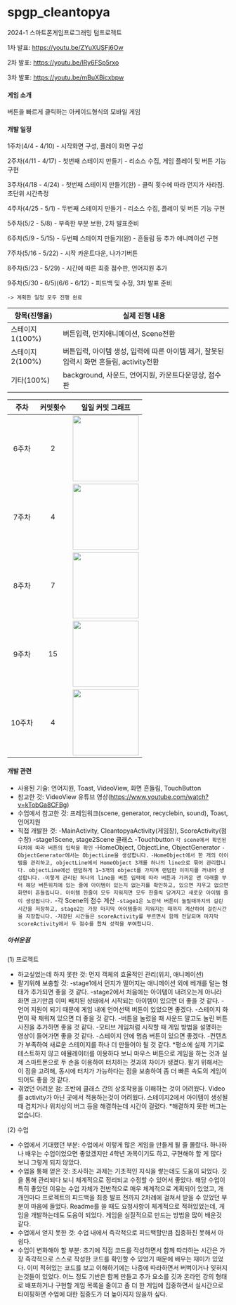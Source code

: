 # spgp_cleantopya
2024-1 스마트폰게임프로그래밍 텀프로젝트

1차 발표: https://youtu.be/ZYuXUSFj6Ow

2차 발표: https://youtu.be/lRy6FSp5rxo

3차 발표: https://youtu.be/mBuXBicxbpw


#### 게임 소개
버튼을 빠르게 클릭하는 아케이드형식의 모바일 게임


#### 개발 일정
 1주차(4/4 - 4/10) - 시작화면 구성, 플레이 화면 구성
 
 2주차(4/11 - 4/17) - 첫번째 스테이지 만들기 - 리소스 수집, 게임 플레이 및 버튼 기능 구현

 3주차(4/18 - 4/24) - 첫번째 스테이지 만들기(완) - 클릭 횟수에 따라 먼지가 사라짐. 초단위 시간측정
 
 4주차(4/25 - 5/1) - 두번째 스테이지 만들기 - 리소스 수집, 플레이 및 버튼 기능 구현
 
 5주차(5/2 - 5/8) - 부족한 부분 보완, 2차 발표준비
 
 6주차(5/9 - 5/15) - 두번째 스테이지 만들기(완) - 흔들림 등 추가 애니메이션 구현

 7주차(5/16 - 5/22) - 시작 카운트다운, 나가기버튼
 
 8주차(5/23 - 5/29) - 시간에 따른 최종 점수판, 언어지원 추가
 
 9주차(5/30 - 6/5)(6/6 - 6/12)  - 피드백 및 수정, 3차 발표 준비
 ```
 -> 계획한 일정 모두 진행 완료
 ```

|항목(진행율)|실제 진행 내용|
|---|---|
|스테이지1(100%)|버튼입력, 먼지애니메이션, Scene전환|
|스테이지2(100%)|버튼입력, 아이템 생성, 입력에 따른 아이템 제거, 잘못된 입력시 화면 흔들림, activity전환|
|기타(100%)|background, 사운드, 언어지원, 카운트다운영상, 점수판|

|주차|커밋횟수|일일 커밋 그래프|
|:---:|:---:|---|
|6주차 |2| <img src="https://postfiles.pstatic.net/MjAyNDA2MTNfMjMg/MDAxNzE4MjgyMjM2NDQ5.WlQoH4qRW25hkdiU4YDaQkn6hg8z85zxos6DVLOKFvYg.M18Q0ImNecC7niNtikvX9NXKXzL0-OuXjkjhgI9FlCMg.PNG/image.png?type=w773" height = "150">|
|7주차 |4| <img src="https://postfiles.pstatic.net/MjAyNDA2MTNfMjkg/MDAxNzE4MjgyMjU0OTc5.qJIy9z_Wy5aY3hOAaNyjuTfAkVoMll18Dit2YEWyeDIg.OTvg03jeeGWCLmkaMc3IsvCllJYh2eHqL13PFQ-Aq_Ug.PNG/image.png?type=w773" height = "150">|
|8주차 |7| <img src="https://postfiles.pstatic.net/MjAyNDA2MTNfMjgz/MDAxNzE4MjgyMjcyMjQ2.Vu13Yumw0hVbpz3KKjnucn2TXgDtm39OTfkN4ghmJ90g.y4DZAi73DE8cuHwtlpNZeazJDnAdhq6VulYgzxT6uGog.PNG/image.png?type=w773" height = "150">|
|9주차 |15| <img src="https://postfiles.pstatic.net/MjAyNDA2MTNfMjA5/MDAxNzE4MjgyMjgxMzYy.AX6eObwi45a8MPFyE0ZshY8_KwdDVZPvIu6a-r05t_Mg.Y9F9j3hFsTYnSbXsQe_MCAARrgASc6IWQLNQbnce8Kog.PNG/image.png?type=w773" height = "150">|
|10주차 |4| <img src="https://postfiles.pstatic.net/MjAyNDA2MTNfMTQ0/MDAxNzE4MjgyMjk4NTEz.4MvaroW5eMP6e5JCi2u-dT3QCcL06vT1lTsORWi0fv8g.O1aTq8T2iRzIlW8IWdexbcCH_DC-vx3bakR-fxdvTSsg.PNG/image.png?type=w773" height = "150">|

#### 개발 관련
* 사용된 기술: 언어지원, Toast, VideoView, 화면 흔들림, TouchButton
* 참고한 것: VideoView 유튜브 영상(https://www.youtube.com/watch?v=kTobGa8CFBg)
* 수업에서 참고한 것: 프레임워크(scene, generator, recyclebin, sound), Toast, 언어지원
* 직접 개발한 것: 
 -MainActivity, CleantopyaActivity(게임창), ScoreActivity(점수창)
 -stage1Scene, stage2Scene 클래스
 -Touchbutton 
 `각 scene에서 확인된 터치에 따라 버튼의 입력을 확인`
 -HomeObject, ObjectLine, ObjectGenerator
 `-ObjectGenerator에서는 ObjectLine을 생성합니다.`
 `-HomeObject에서 한 개의 아이템을 관리하고, objectLine에서 HomeObject 3개를 하나의 line으로 묶어 관리합니다. objectLine에선 랜덤하게 1~3개의 object를 가지며 랜덤한 이미지를 꺼내어 생성합니다.`
 `-이렇게 관리된 하나의 line을 버튼 입력에 따라 버튼과 가까운 맨 아래줄 부터 해당 버튼위치에 있는 줄에 아이템이 있는지 없는지를 확인하고, 있으면 지우고 없으면 화면이 흔들립니다. 아이템 한줄이 모두 지워지면 모두 한줄씩 당겨지고 새로운 아이템 줄이 생성됩니다.`
 -각 Scene의 점수 계산
 `-stage1은 노란색 버튼이 눌릴때까지의 걸린 시간을 저장하고, stage2는 가장 마지막 아이템줄이 지워지는 때까지 계산하여 걸린시간을 저장합니다.` 
 `-저장된 시간들은 scoreActivity를 부르면서 함께 전달되며 마지막 scoreActivity에서 두 점수를 합쳐 성적을 부여합니다.`

##### 아쉬운점
(1) 프로젝트
* 하고싶었는데 하지 못한 것: 먼지 객체의 효율적인 관리(위치, 애니메이션)
* 팔기위해 보충할 것: 
-stage1에서 먼지가 떨어지는 애니메이션 외에 베개를 털는 형태가 추가되면 좋을 것 같다.
-stage2에서 처음에는 아이템이 내려오는게 아니라 화면 크기만큼 이미 배치된 상태에서 시작되는 아이템이 있으면 더 좋을 것 같다.
-언어 지원이 되기 때문에 게임 내에 언어선택 버튼이 있었으면 좋겠다. 
-스테이지 화면이 꽉 채워져 있으면 더 좋을 것 같다.
-버튼을 눌렀을 때 사운드 말고도 눌린 버튼 사진을 추가하면 좋을 것 같다. 
-모티브 게임처럼 시작할 때 게임 방법을 설명하는 영상이 들어가면 좋을 것 같다.
-스테이지 안에 멈춤 버튼이 있으면 좋겠다. 
-컨텐츠가 부족하여 새로운 스테이지를 하나 더 만들어야 될 것 같다.
*평소에 실제 기기로 테스트하지 않고 애뮬레이터를 이용하다 보니 마우스 버튼으로 게임을 하는 것과 실제 스마트폰으로 두 손을 이용하여 터치하는 것과의 차이가 생겼다. 팔기 위해서는 이 점을 고려해, 동시에 터치가 가능하다는 점을 보충하여 좀 더 빠른 속도의 게임이 되어도 좋을 것 같다. 
* 겪었던 어려운 점: 초반에 클래스 간의 상호작용을 이해하는 것이 어려웠다. Video를 activity가 아닌 곳에서 적용하는것이 어려웠다. 스테이지2에서 아이템이 생성될 때 겹치거나 위치상의 버그 등을 해결하는데 시간이 걸렸다.
*해결하지 못한 버그는 없습니다.

(2) 수업
* 수업에서 기대했던 부분: 수업에서 이렇게 많은 게임을 만들게 될 줄 몰랐다. 하나하나 배우는 수업이었으면 좋았겠지만 4학년 과목이기도 하고, 구현해야 할 게 많다 보니 그렇게 되지 않았다. 
* 수업을 통해 얻은 것: 조사하는 과제는 기초적인 지식을 쌓는데도 도움이 되었다. 깃을 통해 관리되다 보니 체계적으로 정리되고 수정할 수 있어서 좋았다. 해당 수업이 특히 좋았던 이유는 수업 자체가 전반적으로 매우 체계적으로 계획되어 있었고, 개개인마다 프로젝트의 피드백을 최종 발표 전까지 2차례에 걸쳐서 받을 수 있었던 부분이 마음에 들었다. Readme를 쓸 때도 요청사항이 체계적으로 적혀있었는데, 게임을 개발하는데도 도움이 되었다. 게임을 실질적으로 만드는 방법을 많이 배운것 같다.
* 수업에서 얻지 못한 것: 수업 내에서 즉각적으로 피드백할만큼 집중하진 못해서 아쉽다.
* 수업이 변화해야 할 부분: 초기에 직접 코드를 작성하면서 함께 따라하는 시간은 가장 즉각적으로 스스로 작성한 코드를 확인할 수 있었기 때문에 배우는 재미가 있었다. 이미 적혀있는 코드를 보고 이해하기에는 나중에 따라하면서 버벅이거나 잊혀지는것들이 있었다. 어느 정도 기반은 함께 만들고 추가 요소를 깃과 온라인 강의 형태로 배포하거나 구현할 게임 목록을 줄이고 좀 더 한 게임에 집중하면서 실시간으로 타이핑하면 수업에 대한 집중도가 더 높아지지 않을까 싶다.


